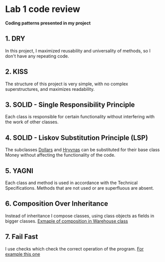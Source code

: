 # Lab 1 code review

**Coding patterns presented in my project**

## 1. DRY
In this project, I maximized reusability and universality of methods, so I don't have any repeating code.

## 2. KISS
The structure of this project is very simple, with no complex superstructures, and maximizes readability.

## 3. SOLID - Single Responsibility Principle
Each class is responsible for certain functionality without interfering with the work of other classes.

## 4. SOLID - Liskov Substitution Principle (LSP)
The subclasses [Dollars](./Lab1/ClassLibrary/Dollar.cs) and [Hryvnas](./Lab1/ClassLibrary/Hryvnas.cs) can be substituted for their base class Money without affecting the functionality of the code.

## 5. YAGNI
Each class and method is used in accordance with the Technical Specifications. Methods that are not used or are superfluous are absent.

## 6. Composition Over Inheritance
Instead of inheritance I compose classes, using class objects as fields in bigger classes. 
[Exmaple of composition in Warehouse class](./Lab1/ClassLibrary/Warehouse.cs#L11)

## 7. Fail Fast
I use checks which check the correct operation of the program. [For example this one](./Lab1/ClassLibrary/Warehouse.cs#L32-36)
